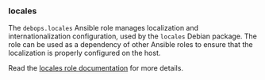 ### locales

The `debops.locales` Ansible role manages localization and
internationalization configuration, used by the `locales` Debian
package. The role can be used as a dependency of other Ansible roles to
ensure that the localization is properly configured on the host.

Read the [locales role documentation](https://docs.debops.org/en/stable-3.2/ansible/roles/locales/) for more details.
